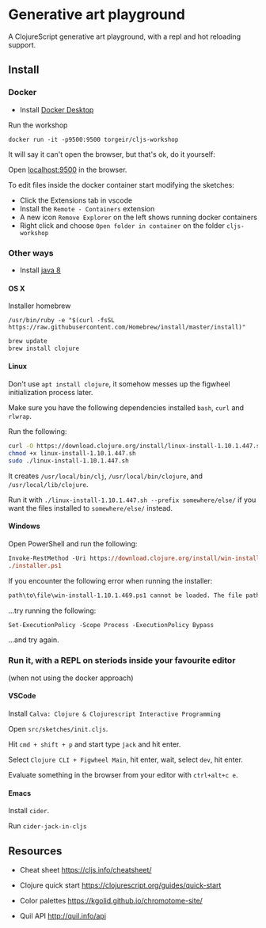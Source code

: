 # Generative art playground

A ClojureScript generative art playground, with a repl and hot reloading support.


## Install

### Docker

- Install [Docker Desktop](https://www.docker.com/products/docker-desktop)

Run the workshop

```
docker run -it -p9500:9500 torgeir/cljs-workshop
```

It will say it can't open the browser, but that's ok, do it yourself:

Open [localhost:9500](http://localhost:9500) in the browser.

To edit files inside the docker container start modifying the sketches:

- Click the Extensions tab in vscode
- Install the `Remote - Containers` extension
- A new icon `Remove Explorer` on the left shows running docker containers
- Right click and choose `Open folder in container` on the folder `cljs-workshop`


### Other ways

- Install [java 8](https://adoptopenjdk.net/)

#### OS X
Installer homebrew

```
/usr/bin/ruby -e "$(curl -fsSL https://raw.githubusercontent.com/Homebrew/install/master/install)"
```

```sh
brew update
brew install clojure
```

#### Linux

Don't use `apt install clojure`, it somehow messes up the figwheel initialization process later.

Make sure you have the following dependencies installed `bash`, `curl` and `rlwrap`.

Run the following:

```sh
curl -O https://download.clojure.org/install/linux-install-1.10.1.447.sh
chmod +x linux-install-1.10.1.447.sh
sudo ./linux-install-1.10.1.447.sh
```

It creates `/usr/local/bin/clj`, `/usr/local/bin/clojure`, and `/usr/local/lib/clojure`.

Run it with `./linux-install-1.10.1.447.sh --prefix somewhere/else/` if you want the files installed to `somewhere/else/` instead.

#### Windows

Open PowerShell and run the following:

```ps
Invoke-RestMethod -Uri https://download.clojure.org/install/win-install-1.10.1.469.ps1 -OutFile installer.ps1
./installer.ps1
```

If you encounter the following error when running the installer:
```sh
path\to\file\win-install-1.10.1.469.ps1 cannot be loaded. The file path\to\file\win-install-1.10.1.469.ps1 is not digitally signed.
```

...try running the following:
```ps
Set-ExecutionPolicy -Scope Process -ExecutionPolicy Bypass
```

...and try again.


### Run it, with a REPL on steriods inside your favourite editor

(when not using the docker approach)

#### VSCode

Install `Calva: Clojure & Clojurescript Interactive Programming`

Open `src/sketches/init.cljs`.

Hit `cmd + shift + p` and start type `jack` and hit enter.

Select `Clojure CLI + Figwheel Main`, hit enter, wait, select `dev`, hit enter.

Evaluate something in the browser from your editor with `ctrl+alt+c e`.

#### Emacs

Install `cider`.

Run `cider-jack-in-cljs`

## Resources

- Cheat sheet
https://cljs.info/cheatsheet/

- Clojure quick start
https://clojurescript.org/guides/quick-start

- Color palettes
https://kgolid.github.io/chromotome-site/

- Quil API http://quil.info/api
